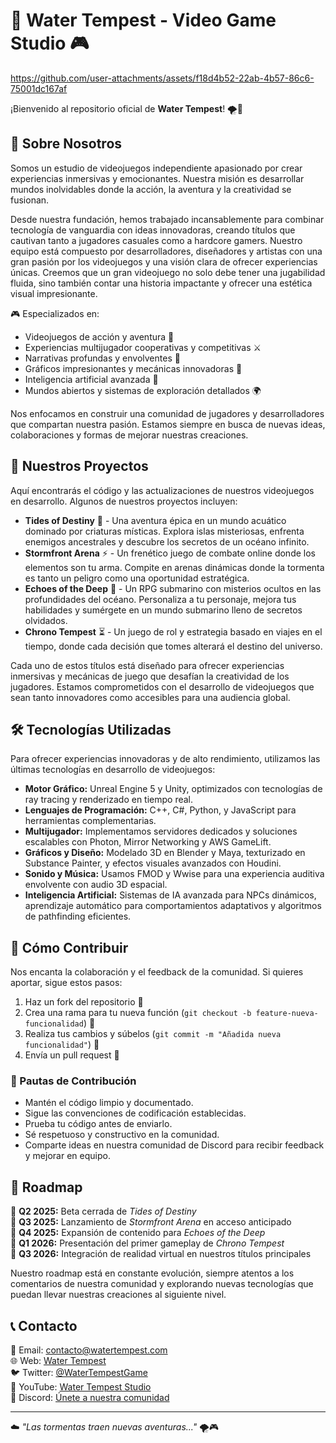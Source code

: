 # 🌊 Water Tempest - Video Game Studio 🎮

https://github.com/user-attachments/assets/f18d4b52-22ab-4b57-86c6-75001dc167af

¡Bienvenido al repositorio oficial de **Water Tempest**! 🌪️🌊

## 🌟 Sobre Nosotros
Somos un estudio de videojuegos independiente apasionado por crear experiencias inmersivas y emocionantes. Nuestra misión es desarrollar mundos inolvidables donde la acción, la aventura y la creatividad se fusionan.

Desde nuestra fundación, hemos trabajado incansablemente para combinar tecnología de vanguardia con ideas innovadoras, creando títulos que cautivan tanto a jugadores casuales como a hardcore gamers. Nuestro equipo está compuesto por desarrolladores, diseñadores y artistas con una gran pasión por los videojuegos y una visión clara de ofrecer experiencias únicas. Creemos que un gran videojuego no solo debe tener una jugabilidad fluida, sino también contar una historia impactante y ofrecer una estética visual impresionante.

🎮 Especializados en:
- Videojuegos de acción y aventura 🏹
- Experiencias multijugador cooperativas y competitivas ⚔️
- Narrativas profundas y envolventes 📖
- Gráficos impresionantes y mecánicas innovadoras 🎨
- Inteligencia artificial avanzada 🤖
- Mundos abiertos y sistemas de exploración detallados 🌍

Nos enfocamos en construir una comunidad de jugadores y desarrolladores que compartan nuestra pasión. Estamos siempre en busca de nuevas ideas, colaboraciones y formas de mejorar nuestras creaciones.

## 🚀 Nuestros Proyectos
Aquí encontrarás el código y las actualizaciones de nuestros videojuegos en desarrollo. Algunos de nuestros proyectos incluyen:

- **Tides of Destiny** 🌊 - Una aventura épica en un mundo acuático dominado por criaturas místicas. Explora islas misteriosas, enfrenta enemigos ancestrales y descubre los secretos de un océano infinito.
- **Stormfront Arena** ⚡ - Un frenético juego de combate online donde los elementos son tu arma. Compite en arenas dinámicas donde la tormenta es tanto un peligro como una oportunidad estratégica.
- **Echoes of the Deep** 🔱 - Un RPG submarino con misterios ocultos en las profundidades del océano. Personaliza a tu personaje, mejora tus habilidades y sumérgete en un mundo submarino lleno de secretos olvidados.
- **Chrono Tempest** ⏳ - Un juego de rol y estrategia basado en viajes en el tiempo, donde cada decisión que tomes alterará el destino del universo.

Cada uno de estos títulos está diseñado para ofrecer experiencias inmersivas y mecánicas de juego que desafían la creatividad de los jugadores. Estamos comprometidos con el desarrollo de videojuegos que sean tanto innovadores como accesibles para una audiencia global.

## 🛠️ Tecnologías Utilizadas
Para ofrecer experiencias innovadoras y de alto rendimiento, utilizamos las últimas tecnologías en desarrollo de videojuegos:
- **Motor Gráfico:** Unreal Engine 5 y Unity, optimizados con tecnologías de ray tracing y renderizado en tiempo real.
- **Lenguajes de Programación:** C++, C#, Python, y JavaScript para herramientas complementarias.
- **Multijugador:** Implementamos servidores dedicados y soluciones escalables con Photon, Mirror Networking y AWS GameLift.
- **Gráficos y Diseño:** Modelado 3D en Blender y Maya, texturizado en Substance Painter, y efectos visuales avanzados con Houdini.
- **Sonido y Música:** Usamos FMOD y Wwise para una experiencia auditiva envolvente con audio 3D espacial.
- **Inteligencia Artificial:** Sistemas de IA avanzada para NPCs dinámicos, aprendizaje automático para comportamientos adaptativos y algoritmos de pathfinding eficientes.

## 📌 Cómo Contribuir
Nos encanta la colaboración y el feedback de la comunidad. Si quieres aportar, sigue estos pasos:
1. Haz un fork del repositorio 🍴
2. Crea una rama para tu nueva función (`git checkout -b feature-nueva-funcionalidad`) 🌱
3. Realiza tus cambios y súbelos (`git commit -m "Añadida nueva funcionalidad"`) 💾
4. Envía un pull request 🚀

### 🎯 Pautas de Contribución
- Mantén el código limpio y documentado.
- Sigue las convenciones de codificación establecidas.
- Prueba tu código antes de enviarlo.
- Sé respetuoso y constructivo en la comunidad.
- Comparte ideas en nuestra comunidad de Discord para recibir feedback y mejorar en equipo.

## 📜 Roadmap
🔹 **Q2 2025:** Beta cerrada de *Tides of Destiny*  
🔹 **Q3 2025:** Lanzamiento de *Stormfront Arena* en acceso anticipado  
🔹 **Q4 2025:** Expansión de contenido para *Echoes of the Deep*  
🔹 **Q1 2026:** Presentación del primer gameplay de *Chrono Tempest*  
🔹 **Q3 2026:** Integración de realidad virtual en nuestros títulos principales  

Nuestro roadmap está en constante evolución, siempre atentos a los comentarios de nuestra comunidad y explorando nuevas tecnologías que puedan llevar nuestras creaciones al siguiente nivel.

## 📞 Contacto
💌 Email: contacto@watertempest.com  
🌐 Web: [Water Tempest](https://www.watertempest.com)  
🐦 Twitter: [@WaterTempestGame](https://twitter.com/WaterTempestGame)  
🎥 YouTube: [Water Tempest Studio](https://www.youtube.com/WaterTempest)  
💬 Discord: [Únete a nuestra comunidad](https://discord.gg/WaterTempest)

---
☁️ _"Las tormentas traen nuevas aventuras..."_ 🌪️🎮
